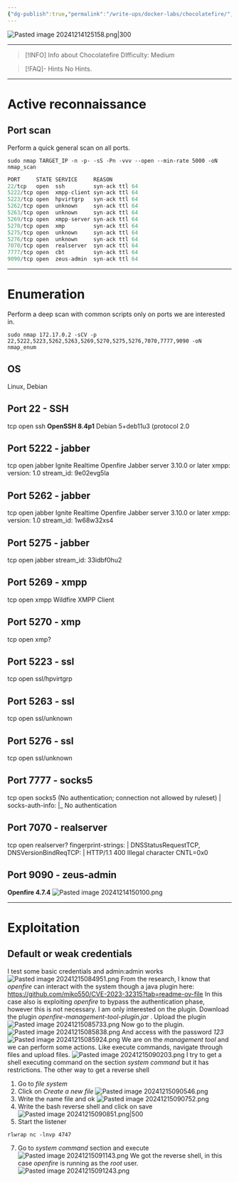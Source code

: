 ```yaml
---
{"dg-publish":true,"permalink":"/write-ups/docker-labs/chocolatefire/","tags":["CTF","write-up"]}
---
```



![Pasted image 20241214125158.png|300](/img/user/attachments/Pasted%20image%2020241214125158.png)

---

> [!INFO] Info about Chocolatefire
>  DIfficulty: Medium

> [!FAQ]- Hints
> No Hints.

---
# Active reconnaissance
## Port scan
Perform a quick general scan on all ports.
```shell
sudo nmap TARGET_IP -n -p- -sS -Pn -vvv --open --min-rate 5000 -oN nmap_scan
```

```c
PORT     STATE SERVICE     REASON
22/tcp   open  ssh         syn-ack ttl 64
5222/tcp open  xmpp-client syn-ack ttl 64
5223/tcp open  hpvirtgrp   syn-ack ttl 64
5262/tcp open  unknown     syn-ack ttl 64
5263/tcp open  unknown     syn-ack ttl 64
5269/tcp open  xmpp-server syn-ack ttl 64
5270/tcp open  xmp         syn-ack ttl 64
5275/tcp open  unknown     syn-ack ttl 64
5276/tcp open  unknown     syn-ack ttl 64
7070/tcp open  realserver  syn-ack ttl 64
7777/tcp open  cbt         syn-ack ttl 64
9090/tcp open  zeus-admin  syn-ack ttl 64
```

---
# Enumeration
Perform a deep scan with common scripts only on ports we are interested in.
```shell
sudo nmap 172.17.0.2 -sCV -p 22,5222,5223,5262,5263,5269,5270,5275,5276,7070,7777,9090 -oN nmap_enum
```
## OS
Linux, Debian
## Port 22 - SSH
tcp   open  ssh            **OpenSSH 8.4p1** Debian 5+deb11u3 (protocol 2.0

## Port 5222 - jabber
tcp open  jabber         Ignite Realtime Openfire Jabber server 3.10.0 or later
xmpp: version: 1.0
stream_id: 9e02evg5la

## Port 5262 - jabber
tcp open  jabber         Ignite Realtime Openfire Jabber server 3.10.0 or later
xmpp: version: 1.0
stream_id: 1w68w32xs4

## Port 5275 - jabber
tcp open  jabber
stream_id: 33idbf0hu2

## Port 5269 - xmpp
tcp open  xmpp           Wildfire XMPP Client

## Port 5270 - xmp
tcp open  xmp?

## Port 5223 - ssl
tcp open  ssl/hpvirtgrp
## Port 5263 - ssl
tcp open  ssl/unknown

## Port 5276 - ssl
tcp open  ssl/unknown

## Port 7777 - socks5
tcp open  socks5         (No authentication; connection not allowed by ruleset)
| socks-auth-info:
|_  No authentication

## Port 7070 - realserver
tcp open  realserver?
fingerprint-strings:
|   DNSStatusRequestTCP, DNSVersionBindReqTCP:
|     HTTP/1.1 400 Illegal character CNTL=0x0 

## Port 9090 - zeus-admin
**Openfire 4.7.4**
![Pasted image 20241214150100.png](/img/user/attachments/Pasted%20image%2020241214150100.png)

---
# Exploitation
## Default or weak credentials
I test some basic credentials and admin:admin works
![Pasted image 20241215084951.png](/img/user/attachments/Pasted%20image%2020241215084951.png)
From the research, I know that *openfire* can interact with the system though a java plugin here:
https://github.com/miko550/CVE-2023-32315?tab=readme-ov-file
In this case also is exploiting *openfire* to bypass the authentication phase, however this is not necessary. I am only interested on the plugin. Download the plugin *openfire-management-tool-plugin.jar* .
Upload the plugin
![Pasted image 20241215085733.png](/img/user/attachments/Pasted%20image%2020241215085733.png)
Now go to the plugin.
![Pasted image 20241215085838.png](/img/user/attachments/Pasted%20image%2020241215085838.png)
And access with the password *123*
![Pasted image 20241215085924.png](/img/user/attachments/Pasted%20image%2020241215085924.png)
We are on the *management tool* and we can perform some actions. Like execute commands, navigate through files and upload files.
![Pasted image 20241215090203.png](/img/user/attachments/Pasted%20image%2020241215090203.png)
I try to get a shell executing command on the section *system command*  but it has restrictions.
The other way to get a reverse shell
1. Go to *file system* 
2. Click on *Create a new file*
   ![Pasted image 20241215090546.png](/img/user/attachments/Pasted%20image%2020241215090546.png)
3. Write the name file and ok
   ![Pasted image 20241215090752.png](/img/user/attachments/Pasted%20image%2020241215090752.png)
4. Write the bash reverse shell and click on save
   ![Pasted image 20241215090851.png|500](/img/user/attachments/Pasted%20image%2020241215090851.png)
5. Start the listener
```shell
rlwrap nc -lnvp 4747
```
7. Go to *system command* section and execute
   ![Pasted image 20241215091143.png](/img/user/attachments/Pasted%20image%2020241215091143.png)
We got the reverse shell, in this case *openfire* is running as the *root* user.
![Pasted image 20241215091243.png](/img/user/attachments/Pasted%20image%2020241215091243.png)

